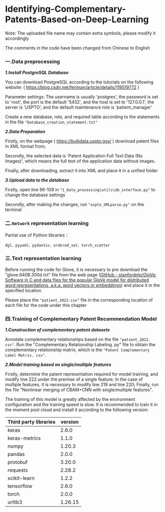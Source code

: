 # **Identifying**-Complementary-Patents-Based-on-Deep-Learning

Note: The uploaded file name may contain extra symbols, please modify it accordingly

The comments in the code have been changed from Chinese to English



### 一.Data preprocessing

***1.Install PostgreSQL Database***

You can download PostgreSQL according to the tutorials on the following website: ( https://blog.csdn.net/feriman/article/details/119519772 )

Parameter settings:  The username is usually 'postgres', the password is set to 'root', the port is the default '5432', and the host is set to '127.0.0.1', the server is 'USPTO', and the default maintenance role is 'patient_manager'

Create a new database, role, and required table according to the statements in the file `"Database_creation_statement.txt"`

***2.Data Preparation***

Firstly, on the webpage ( https://bulkdata.uspto.gov/ ) download patent files in XML format from;

Secondly, the selected data is 'Patent Application Full Text Data (No Images)', which means the full text of the application data without images.

Finally, after downloading, extract it into XML and place it in a unified folder

***3.Upload data to the database***

Firstly, open line 96-109 in `"1_Data_processing\utils\db_interface.py"` to change the database settings

Secondly, after making the changes, run `"uspto_XMLparse.py"` on the terminal

### 二.`Network` representation learning

Partial use of Python libraries：

`dgl、pyyaml、pydantic、ordered_set、torch_scatter`

### 三.Text representation learning

Before running the code for Glove, it is necessary to pre download the "glove.840B.300d.txt" file from the web page ([GitHub - stanfordnlp/GloVe: Software in C and data files for the popular GloVe model for distributed word representations, a.k.a. word vectors or embeddings](https://github.com/stanfordnlp/GloVe/tree/master)) and place it in the specified location

Please place the `"patient_2022.csv"` file in the corresponding location of each file for the code under this chapter

### 四.Training of Complementary Patent Recommendation Model

***1.Construction of complementary patent datasets***

Annotate complementary relationships based on the file `"patient_2022. csv"`. Run the "Complementary Relationship Labeling. py" file to obtain the complementary relationship matrix, which is the `"Patent Complementary Label Matrix. csv"`.

***2.Model training based on single/multiple features***

Firstly, determine the patent representation required for model training, and modify line 222 under the premise of a single feature; In the case of multiple features, it is necessary to modify line 219 and line 220;
Finally, run the file "Nonlinear merging of CBAM+CNN with single/multiple features".

The training of this model is greatly affected by the environment configuration and the training speed is slow. It is recommended to train it in the moment pool cloud and install it according to the following version:

| Third party libraries | version |
| --------------------- | ------- |
| keras                 | 2.6.0   |
| keras-metrics         | 1.1.0   |
| numpy                 | 1.20.3  |
| pandas                | 2.0.0   |
| protobuf              | 3.20.0  |
| requests              | 2.28.2  |
| scikit-learn          | 1.2.2   |
| tensorflow            | 2.6.0   |
| torch                 | 2.0.0   |
| urllib3               | 1.26.15 |
